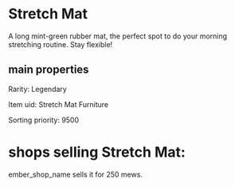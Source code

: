 # Stretch Mat

A long mint-green rubber mat, the perfect spot to do your morning stretching routine. Stay flexible!

## main properties

Rarity: Legendary

Item uid: Stretch Mat Furniture

Sorting priority: 9500

# shops selling Stretch Mat:

ember_shop_name sells it for 250 mews.